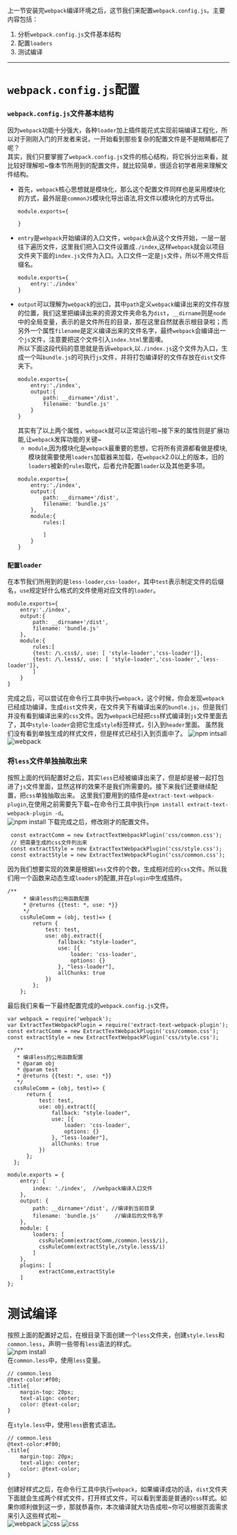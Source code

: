 上一节安装完`webpack`编译环境之后，这节我们来配置`webpack.config.js`。主要内容包括：
1. 分析`webpack.config.js`文件基本结构
2. 配置`loaders`
3. 测试编译
***
# `webpack.config.js`配置
### `webpack.config.js`文件基本结构
因为`webpack`功能十分强大，各种`loader`加上插件能花式实现前端编译工程化，所以对于刚刚入门的开发者来说，一开始看到那些复杂的配置文件是不是眼睛都花了呢？<br/>
其实，我们只要掌握了`webpack.config.js`文件的核心结构，将它拆分出来看，就比较好理解啦~像本节所用到的配置文件，就比较简单，很适合初学者用来理解文件结构。<br/>
* 首先，`webpack`核心思想就是模块化，那么这个配置文件同样也是采用模块化的方式，最外层是`commonJS`模块化导出语法,将文件以模块化的方式导出。
    ```
    module.exports={

    }
    ```
* `entry`是`webpack`开始编译的入口文件，`webpack`会从这个文件开始，一层一层往下遍历文件，这里我们把入口文件设置成`./index`,这样`webpack`就会以项目文件夹下面的`index.js`文件为入口。入口文件一定是`js`文件，所以不用文件后缀名。
    ```
    module.exports={
        entry:'./index'
    }
    ```
* `output`可以理解为`webpack`的出口，其中`path`定义`webpack`编译出来的文件存放的位置，我们这里把编译出来的资源文件夹命名为`dist`，`__dirname`则是`node`中的全局变量，表示的是文件所在的目录，那在这里自然就表示根目录啦；而另外一个属性`filename`是定义编译出来的文件名字，最终`webpack`会编译出一个`js`文件，注意要把这个文件引入`index.html`里面噢。<br/>
所以下面这段代码的意思就是告诉`webpack`,以`./index.js`这个文件为入口，生成一个叫`bundle.js`的可执行`js`文件，并将打包编译好的文件存放在`dist`文件夹下。
  ```
  module.exports={
      entry:'./index',
      output:{
          path: __dirname+'/dist',
    	  filename: 'bundle.js'
      }
  }
  ```
  其实有了以上两个属性，`webpack`就可以正常运行啦~接下来的属性则是扩展功能,让`webpack`发挥功能的关键~
  * `module`,因为模块化是`webpack`最重要的思想，它将所有资源都看做是模块,模块就需要使用`loaders`加载器来加载，在`webpack`2.0以上的版本，旧的`loaders`被新的`rules`取代，后者允许配置`loader`以及其他更多项。
  ```
  module.exports={
      entry:'./index',
      output:{
          path: __dirname+'/dist',
    	  filename: 'bundle.js'
      },
      module:{
          rules:[

          ]
      }
  }
  ```
### `配置loader`
在本节我们所用到的是`less-loader`,`css-loader`，其中`test`表示制定文件的后缀名，`use`规定好什么格式的文件使用对应文件的`loader`。
```
module.exports={
    entry:'./index',
    output:{
        path: __dirname+'/dist',
        filename: 'bundle.js'
    },
    module:{
        rules:[
        {test: /\.css$/, use: [ 'style-loader','css-loader']},
        {test: /\.less$/, use: [ 'style-loader','css-loader','less-loader']},
        ]
    }
}
```
完成之后，可以尝试在命令行工具中执行`webpack`，这个时候，你会发现`webpack`已经成功编译，生成`dist`文件夹，在文件夹下有编译出来的`bundle.js`，但是我们并没有看到编译出来的`css`文件。因为`webpack`已经把`css`样式编译到`js`文件里面去了，其中`style-loader`会把它生成`style`标签样式，引入到`header`里面。
虽然我们没有看到单独生成的样式文件，但是样式已经引入到页面中了。
![npm intsall](./pics/8.png)
![webpack](./pics/7.png)
### 将`less`文件单独抽取出来
按照上面的代码配置好之后，其实`less`已经被编译出来了，但是却是被一起打包进了`js`文件里面，显然这样的效果不是我们所需要的。接下来我们还要继续配置，把`css`单独抽取出来。
这里我们要用到的插件是`extract-text-webpack-plugin`,在使用之前需要先下载~在命令行工具中执行`npm install extract-text-webpack-plugin -d`。<br/>
![npm install](./pics/9.png)
下载完成之后，修改刚才的配置文件。
```
 const extractComm = new ExtractTextWebpackPlugin('css/common.css');
 // 把需要生成的css文件列出来
 const extractStyle = new ExtractTextWebpackPlugin('css/style.css');
 const extractStyle = new ExtractTextWebpackPlugin('css/common.css');
```
因为我们想要实现的效果是根据`less`文件的个数，生成相对应的`css`文件。所以我们用一个函数来动态生成`loaders`的配置,并在`plugin`中生成插件。
```
/**
	 * 编译less的公用函数配置
	 * @returns {{test: *, use: *}}
	 */
	cssRuleComm = (obj, test)=> {
	    return {
	        test: test,
	        use: obj.extract({
	            fallback: "style-loader",
	            use: [{
	                loader: 'css-loader',
	                options: {}
	            }, "less-loader"],
	            allChunks: true
	        })
	    };
	};
```
最后我们来看一下最终配置完成的`webpack.config.js`文件。

```
var webpack = require('webpack');
var ExtractTextWebpackPlugin = require('extract-text-webpack-plugin');
const extractComm = new ExtractTextWebpackPlugin('css/common.css');
const extractStyle = new ExtractTextWebpackPlugin('css/style.css');

  /**
   * 编译less的公用函数配置
   * @param obj
   * @param test
   * @returns {{test: *, use: *}}
   */
  cssRuleComm = (obj, test)=> {
      return {
          test: test,
          use: obj.extract({
              fallback: "style-loader",
              use: [{
                  loader: 'css-loader',
                  options: {}
              }, "less-loader"],
              allChunks: true
          })
      };
  };

module.exports = {
    entry: {
        index: './index',  //webpack编译入口文件
    },
    output: {
        path: __dirname+'/dist', //编译到当前目录
        filename: 'bundle.js'     //编译后的文件名字
    },
    module: {
        loaders: [
          cssRuleComm(extractComm,/common.less$/i),
          cssRuleComm(extractStyle,/style.less$/i)
        ]
    },
    plugins: [
          extractComm,extractStyle
    ]
};
```
# 测试编译
按照上面的配置好之后，在根目录下面创建一个`less`文件夹，创建`style.less`和`common.less`，声明一些带有`less`语法的样式。<br/>
![npm install](./pics/10.png)<br/>
在`common.less`中，使用`less`变量。
```
// common.less
@text-color:#f00;
.title{
	margin-top: 20px;
	text-align: center;
	color: @text-color;
}
```
在`style.less`中，使用`less`嵌套式语法。
```
// common.less
@text-color:#f00;
.title{
	margin-top: 20px;
	text-align: center;
	color: @text-color;
}
```
创建好样式之后，在命令行工具中执行`webpack`，如果编译成功的话，`dist`文件夹下面就会生成两个样式文件，打开样式文件，可以看到里面是普通的`css`样式。如果你顺利做到这一步，那就恭喜你，本次编译就大功告成啦~你可以根据页面需求来引入这些样式啦~<br/>
![webpack](./pics/11.png)
![css](./pics/12.png)
![css](./pics/13.png)
